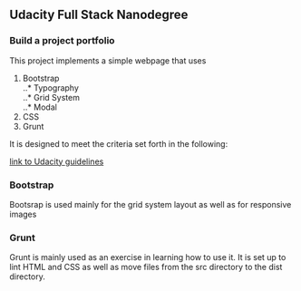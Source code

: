 ## Udacity Full Stack Nanodegree 
### Build a project portfolio

This project implements a simple webpage that uses

1. Bootstrap  
..* Typography  
..* Grid System  
..* Modal  
2. CSS
3. Grunt

It is designed to meet the criteria set forth in the following:

[link to Udacity guidelines](https://review.udacity.com/#!/rubrics/45/view)

### Bootstrap
Bootsrap is used mainly for the grid system layout as well as for responsive
images

### Grunt
Grunt is mainly used as an exercise in learning how to use it.  It is set up to
lint HTML and CSS as well as move files from the src directory to the dist
directory.
